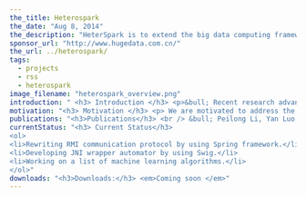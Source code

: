 ```yaml
---
the_title: Heterospark
the_date: "Aug 8, 2014"
the_description: "HeterSpark is to extend the big data computing framework Spark on to GPUs to accelerate complex workloads"
sponsor_url: "http://www.hugedata.com.cn/"
the_url: ../heterospark/
tags:
  - projects
  - rss
  - heterospark
image_filename: "heterospark_overview.png"
introduction: " <h3> Introduction </h3> <p>&bull; Recent research advance in machine learning / deep learning algorithms and data analytics tools imposes new requirements on existing computing systems and architectures. Machine learning algorithms such as singular vector decomposition (SVD), support vector machine (SVM), principal component analysis (PCA), clustering, and neural networks are applied to extremely large data sets to extract data information and build a knowledge base. New deep learning algorithms such as autoencoder, RBM, both computing and memory intensive, have become infeasible because of the scale of data. <br /> &bull; Distributed computing platform such as Hadoop and Spark are invented to address ‘big data’ problems. However, the complex algorithms applied on the data unit in a single node still consume a large number of CPU cycles. <br /> &bull; In the latest technology, GPUs have been leveraged as accelerators in speeding up complex workloads thanks to the density of the cores and their power efficiency.</p>"
motivation: "<h3> Motivation </h3> <p> We are motivated to address the challenges with heteroge-neous architecture where GPUs work side by side with CPUs at the worker nodes of a compute cluster. Such heterogeneous architecture has three design objectives: <br /> &bull; Acceleration: Integrate GPU accelerators into current Spark platform to achieve further data parallelism and algorithm acceleration. <br /> &bull; Plug-n-play: “Plugin” style design – current Spark applications can choose to enable/disable GPU acceleration. <br /> &bull; Portability: Existing Spark code can be easily ported to the heterogeneous platform.</p>"
publications: "<h3>Publications</h3> <br /> &bull; Peilong Li, Yan Luo, Ning Zhang and Yu Cao, HeteroSpark: A Heterogeneous CPU/GPU Spark Platform for Machine Learning Algorithms, IEEE Internation Conference on Network, Architecture and Storage 2015, Boston, MA, August 6-7, 2015  <br /> &bull;  Peilong Li, Yan Luo, Yu Cao and Ning Zhang, HeteroSpark: A Heterogeneous CPU/GPU Spark Platform for Deep Learning Algorithms, Spark Summit East, March 2015 <br />"
currentStatus: "<h3> Current Status</h3>
<ol>
<li>Rewriting RMI communication protocol by using Spring framework.</li>
<li>Developing JNI wrapper automator by using Swig.</li>
<li>Working on a list of machine learning algorithms.</li>
</ol>"
downloads: "<h3>Downloads:</h3> <em>Coming soon </em>"
---
```

